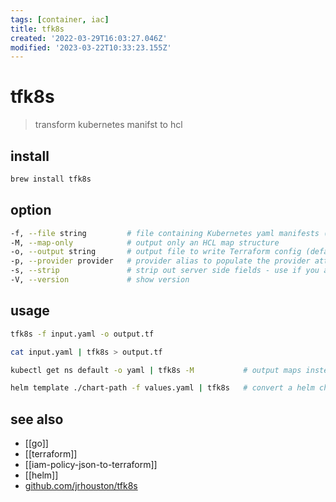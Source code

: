 ```yaml
---
tags: [container, iac]
title: tfk8s
created: '2022-03-29T16:03:27.046Z'
modified: '2023-03-22T10:33:23.155Z'
---
```


# tfk8s

> transform kubernetes manifst to hcl

## install

```sh
brew install tfk8s
```

## option

```sh
-f, --file string         # file containing Kubernetes yaml manifests (default "-")
-M, --map-only            # output only an HCL map structure
-o, --output string       # output file to write Terraform config (default "-")
-p, --provider provider   # provider alias to populate the provider attribute
-s, --strip               # strip out server side fields - use if you are piping from kubectl get
-V, --version             # show version
```

## usage

```sh
tfk8s -f input.yaml -o output.tf

cat input.yaml | tfk8s > output.tf

kubectl get ns default -o yaml | tfk8s -M           # output maps instead of yaml

helm template ./chart-path -f values.yaml | tfk8s   # convert a helm chart to terraform
```

## see also

- [[go]]
- [[terraform]]
- [[iam-policy-json-to-terraform]]
- [[helm]]
- [github.com/jrhouston/tfk8s](https://github.com/jrhouston/tfk8s)
